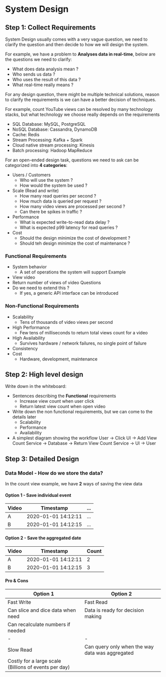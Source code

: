 # System Design

## Step 1: Collect Requirements

System Design usually comes with a very vague question, we need to clarify the question and then decide to how we will design the system.

For example, we have a problem to **Analyses data in real-time**, below are the questions we need to clarify:
- What does data analysis mean ?
- Who sends us data ?
- Who uses the result of this data ?
- What real-time really means ?

For any design question, there might be multiple technical solutions, reason to clarify the requirements is we can have a better decision of techniques.

For example, count YouTube views can be resolved by many technology stacks, but what technology we choose really depends on the requirements
- SQL Database: MySQL, PostgreSQL
- NoSQL Database: Cassandra, DynamoDB
- Cache: Redis
- Stream Processing: Kafka + Spark
- Cloud native stream processing: Kinesis
- Batch processing: Hadoop MapReduce

For an open-ended design task, questions we need to ask can be categorized into **4 categories**:
- Users / Customers
    - Who will use the system ?
    - How would the system be used ?
- Scale (Read and write)
    - How many read queries per second ?
    - How much data is queried per request ?
    - How many video views are processed per second ?
    - Can there be spikes in traffic ?
- Performance
    - What is expected write-to-read data delay ?
    - What is expected p99 latency for read queries ?
- Cost
    - Should the design minimize the cost of development ?
    - Should teh design minimize the cost of maintenance ?

### Functional Requirements
- System behavior
    - A set of operations the system will support
Example
- View video
- Return number of views of video
Questions
- Do we need to extend this ?
    - If yes, a generic API interface can be introduced

### Non-Functional Requirements
- Scalability
    - Tens of thousands of video views per second
- High Performance
    - Few tens of milliseconds to return total views count for a video
- High Availability
    - Survives hardware / network failures, no single point of failure
- Consistency
- Cost
    - Hardware, development, maintenance

## Step 2: High level design

Write down in the whiteboard:
- Sentences describing the **Functional** requirements
    - Increase view count when user click
    - Return latest view count when open video
- Write down the non functional requirements, but we can come to the details later
    - Scalability
    - Performance
    - Availability
- A simplest diagram showing the workflow
User -> Click UI -> Add View Count Service -> Database -> Return View Count Service -> UI -> User

## Step 3: Detailed Design

### Data Model - How do we store the data?
In the count view example, we have **2** ways of saving the view data

#### Option 1 - Save individual event
| Video | Timestamp | ... |
| ---- | ---- | ---- |
| A | 2020-01-01 14:12:11 | ... |
| B | 2020-01-01 14:12:15 | ... |

#### Option 2 - Save the aggregated date
| Video | Timestamp | Count |
| ---- | ---- | ---- |
| A | 2020-01-01 14:12:11 | 2 |
| B | 2020-01-01 14:12:15 | 3 |

#### Pro & Cons
| Option 1 | Option 2 |
| ---- | ---- |
| Fast Write | Fast Read |
| Can slice and dice data when need | Data is ready for decision making |
| Can recalculate numbers if needed | |
| - | - |
| Slow Read | Can query only when the way data was aggregated |
| Costly for a large scale (Billions of events per day) | |
